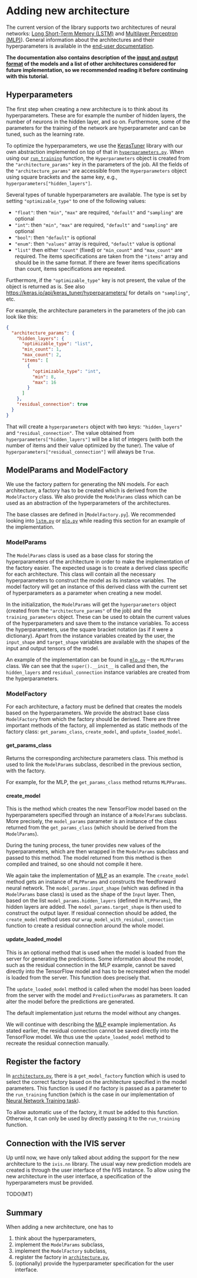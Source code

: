 # Adding new architecture

The current version of the library supports two architectures of neural networks: [Long Short-Term Memory (LSTM)](lstm.py) and [Multilayer Perceptron (MLP)](mlp.py)). General information about the architectures and their hyperparameters is available in the [end-user documentation](https://github.com/smartarch/ivis-core/wiki/Neural-Networks-Architectures). 

**The documentation also contains description of the [input and output format](https://github.com/smartarch/ivis-core/wiki/Neural-Networks-Architectures#the-inputs-and-outputs-of-the-models) of the models and a list of other architectures considered for future implementation, so we recommended reading it before continuing with this tutorial.**

## Hyperparameters

The first step when creating a new architecture is to think about its hyperparameters. These are for example the number of hidden layers, the number of neurons in the hidden layer, and so on. Furthermore, some of the parameters for the training of the network are hyperparameter and can be tuned, such as the learning rate.

To optimize the hyperparameters, we use the [KerasTuner](https://github.com/keras-team/keras-tuner) library with our own abstraction implemented on top of that in [`hyperparameters.py`](../hyperparameters.py). When using our [`run_training`](../README.md#run_training) function, the `Hyperparameters` object is created from the `"architecture_params"` key in the parameters of the job. All the fields of the `"architecture_params"` are accessible from the `Hyperparameters` object using square brackets and the same key, e.g., `hyperparameters["hidden_layers"]`.

Several types of tunable hyperparameters are available. The type is set by setting `"optimizable_type"` to one of the following values:

* `"float"`: then `"min"`, `"max"` are required, `"default"` and `"sampling"` are optional
* `"int"`: then `"min"`, `"max"` are required, `"default"` and `"sampling"` are optional
* `"bool"`: then `"default"` is optional
* `"enum"`: then `"values"` array is required, `"default"` value is optional
* `"list"` then either `"count"` (fixed) or `"min_count"` and `"max_count"` are required. The items specifications are taken from the `"items"` array and should be in the same format. If there are fewer items specifications than count, items specifications are repeated.

Furthermore, if the `"optimizable_type"` key is not present, the value of the object is returned as is. 
See also <https://keras.io/api/keras_tuner/hyperparameters/> for details on `"sampling"`, etc.

For example, the architecture parameters in the parameters of the job can look like this:
```json
{
  "architecture_params": {
    "hidden_layers": {
      "optimizable_type": "list",
      "min_count": 1,
      "max_count": 2,
      "items": [
        {
          "optimizable_type": "int",
          "min": 8,
          "max": 16
        }
      ]
    },
    "residual_connection": true
  }
}
```
That will create a `hyperparameters` object with two keys: `"hidden_layers"` and `"residual_connection"`. The value obtained from `hyperparameters["hidden_layers"]` will be a list of integers (with both the number of items and their value optimized by the tuner). The value of `hyperparameters["residual_connection"]` will always be `True`.  

## ModelParams and ModelFactory

We use the factory pattern for generating the NN models. For each architecture, a factory has to be created which is derived from the `ModelFactory` class. We also provide the `ModelParams` class which can be used as an abstraction of the hyperparameters of the architectures.

The base classes are defined in [`ModelFactory.py`]. We recommended looking into [`lstm.py`](lstm.py) or [`mlp.py`](mlp.py) while reading this section for an example of the implementation.

### ModelParams

The `ModelParams` class is used as a base class for storing the hyperparameters of the architecture in order to make the implementation of the factory easier. The expected usage is to create a derived class specific for each architecture. This class will contain all the necessary hyperparameters to construct the model as its instance variables. The model factory will get an instance of this derived class with the current set of hyperparameters as a parameter when creating a new model.

In the initialization, the `ModelParams` will get the `hyperparameters` object (created from the `"architecture_params"` of the job) and the `training_parameters` object. These can be used to obtain the current values of the hyperparameters and save them to the instance variables. To access the hyperparameters, use the square bracket notation (as if it were a dictionary). Apart from the instance variables created by the user, the `input_shape` and `target_shape` variables are available with the shapes of the input and output tensors of the model.

An example of the implementation can be found in [`mlp.py`](mlp.py) – the `MLPParams` class. We can see that the `super().__init__` is called and then, the `hidden_layers` and `residual_connection` instance variables are created from the hyperparameters.

### ModelFactory

For each architecture, a factory must be defined that creates the models based on the hyperparameters. We provide the abstract base class `ModelFactory` from which the factory should be derived. There are three important methods of the factory, all implemented as static methods of the factory class: `get_params_class`, `create_model`, and `update_loaded_model`.

#### get_params_class

Returns the corresponding architecture parameters class. This method is used to link the `ModelParams` subclass, described in the previous section, with the factory. 

For example, for the MLP, the `get_params_class` method returns `MLPParams`.

#### create_model

This is the method which creates the new TensorFlow model based on the hyperparameters specified through an instance of a `ModelParams` subclass. More precisely, the `model_params` parameter is an instance of the class returned from the `get_params_class` (which should be derived from the `ModelParams`). 

During the tuning process, the tuner provides new values of the hyperparameters, which are then wrapped in the `ModelParams` subclass and passed to this method. The model returned from this method is then compiled and trained, so one should not compile it here.

We again take the implementation of [MLP](mlp.py) as an example. The `create_model` method gets an instance of `MLPParams` and constructs the feedforward neural network. The `model_params.input_shape` (which was defined in tha `ModelParams` base class) is used as the shape of the `Input` layer. Then, based on the list `model_params.hidden_layers` (defined in `MLPParams`), the hidden layers are added. The `model_params.target_shape` is then used to construct the output layer. If residual connection should be added, the `create_model` method uses our `wrap_model_with_residual_connection` function to create a residual connection around the whole model.

#### update_loaded_model

This is an optional method that is used when the model is loaded from the server for generating the predictions. Some information about the model, such as the residual connection in the MLP example, cannot be saved directly into the TensorFlow model and has to be recreated when the model is loaded from the server. This function does precisely that.

The `update_loaded_model` method is called when the model has been loaded from the server with the model and `PredictionParams` as parameters. It can alter the model before the predictions are generated.

The default implementation just returns the model without any changes.

We will continue with describing the [MLP](mlp.py) example implementation. As stated earlier, the residual connection cannot be saved directly into the TensorFlow model. We thus use the `update_loaded_model` method to recreate the residual connection manually.

## Register the factory

In [`architecture.py`](../architecture.py), there is a `get_model_factory` function which is used to select the correct factory based on the architecture specified in the model parameters. This function is used if no factory is passed as a parameter to the `run_training` function (which is the case in our implementation of [Neural Network Training task](/server/builtin-files/Neural%20Network%20Training/code.py)).

To allow automatic use of the factory, it must be added to this function. Otherwise, it can only be used by directly passing it to the `run_training` function.

## Connection with the IVIS server

Up until now, we have only talked about adding the support for the new architecture to the `ivis.nn` library. The usual way new prediction models are created is through the user interface of the IVIS instance. To allow using the new architecture in the user interface, a specification of the hyperparameters must be provided.

TODO(MT)

## Summary

When adding a new architecture, one has to

1. think about the hyperparameters,
2. implement the `ModelParams` subclass,
3. implement the `ModelFactory` subclass,
4. register the factory in [`architecture.py`](../architecture.py),
5. (optionally) provide the hyperparameter specification for the user interface. 
